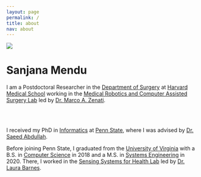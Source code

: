 ```yaml
---
layout: page
permalink: /
title: about
nav: about
---
```


<div class="text-center mt-5">
  <img class="profile-img" src="{{ 'sanjana-mendu.jpg' | prepend: '/assets/img/' | prepend: site.baseurl }}">
</div>

<div class="col mt-4">
  <h1 class="title text-center font-weight-bold">Sanjana Mendu</h1>
  <div class="row mt-3 mb-3">
    <div class="col-sm-6">
  </div>
</div>

<!-- Introduction -->

<div class="col text-center p-0">
  I am a Postdoctoral Researcher in the <a href="https://hms.harvard.edu/departments/surgery" target="_blank">Department of Surgery</a> at <a href="https://hms.harvard.edu/" target="_blank">Harvard Medical School</a> working in the <a href="https://projects.iq.harvard.edu/mrcaslab/home" target="_blank">Medical Robotics and Computer Assisted Surgery Lab</a> led by <a href="https://projects.iq.harvard.edu/mrcaslab/people/marco-zenati" target="_blank">Dr. Marco A. Zenati</a>.

  <br/><br/>

  I received my PhD in <a href="https://ist.psu.edu/" target="_blank">Informatics</a> at <a href="https://www.psu.edu/" target="_blank">Penn State</a>, where I was advised by <a href="https://saeedabdullah.com" target="_blank">Dr. Saeed Abdullah</a>.
   <!--  and I work on designing, developing, and deploying novel sensing and intervention systems focusing on health and wellbeing. -->
  Before joining Penn State, I graduated from the <a href="https://www.virginia.edu" target="_blank">University of Virginia</a> with a B.S. in <a href="https://engineering.virginia.edu/departments/computer-science" target="_blank">Computer Science</a> in 2018 and a M.S. in <a href="https://engineering.virginia.edu/departments/engineering-systems-and-environment/academics/systems-engineering" target="_blank">Systems Engineering</a> in 2020. There, I worked in the <a href="https://s2helab.com/" target="_blank">Sensing Systems for Health Lab</a> led by <a href="https://engineering.virginia.edu/faculty/laura-barnes" target="_blank">Dr. Laura Barnes</a>. 
  <!-- My <a href="https://libraetd.lib.virginia.edu/public_view/xg94hq166" target="_blank">Master's thesis</a>, I proposed a novel framework for constructing rich feature spaces from digital text communications. -->
</div>